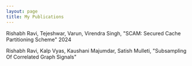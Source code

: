```yaml
---
layout: page
title: My Publications
---
```


Rishabh Ravi, Tejeshwar, Varun, Virendra Singh, "SCAM: Secured Cache Partitioning Scheme" 2024

Rishabh Ravi, Kalp Vyas, Kaushani Majumdar, Satish Mulleti, "Subsampling Of Correlated Graph Signals"
